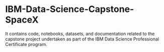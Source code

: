 # IBM-Data-Science-Capstone-SpaceX
It contains code, notebooks, datasets, and documentation related to the capstone project undertaken as part of the IBM Data Science Professional Certificate program.

